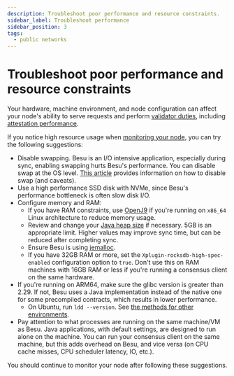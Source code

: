 ```yaml
---
description: Troubleshoot poor performance and resource constraints.
sidebar_label: Troubleshoot performance
sidebar_position: 3
tags:
  - public networks
---
```


# Troubleshoot poor performance and resource constraints

Your hardware, machine environment, and node configuration can affect your node's ability to serve
requests and perform [validator duties](../../concepts/proof-of-stake/index.md), including
[attestation performance](../../concepts/proof-of-stake/attestations.md).

If you notice high resource usage when [monitoring your node](../monitor/index.md), you can
try the following suggestions:

* Disable swapping.
  Besu is an I/O intensive application, especially during sync, enabling swapping hurts Besu's performance.
  You can disable swap at the OS level.
  [This article](https://www.tecmint.com/disable-swap-partition/) provides information on how to
  disable swap (and caveats).
* Use a high performance SSD disk with NVMe, since Besu's performance bottleneck is often slow disk I/O.
* Configure memory and RAM:
  * If you have RAM constraints, use [OpenJ9](../../get-started/system-requirements.md) if you're
    running on `x86_64` Linux architecture to reduce memory usage.
  * Review and change your [Java heap size](../configure-jvm/manage-memory.md) if necessary.
    5GB is an appropriate limit.
    Higher values may improve sync time, but can be reduced after completing sync.
  * Ensure Besu is using [jemalloc](../../get-started/install/binary-distribution.md).
  * If you have 32GB RAM or more, set the `Xplugin-rocksdb-high-spec-enabled` configuration option
    to `true`.
    Don't use this on RAM machines with 16GB RAM or less if you're running a consensus client on the
    same hardware.
* If you're running on ARM64, make sure the glibc version is greater than 2.29.
  If not, Besu uses a Java implementation instead of the native one for some precompiled contracts,
  which results in lower performance.
  * On Ubuntu, run `ldd --version`.
    See [the methods for other environments](https://dev.to/0xbf/how-to-get-glibc-version-c-lang-26he).
* Pay attention to what processes are running on the same machine/VM as Besu.
  Java applications, with default settings, are designed to run alone on the machine.
  You can run your consensus client on the same machine, but this adds overhead on Besu, and vice
  versa (on CPU cache misses, CPU scheduler latency, IO, etc.).

You should continue to monitor your node after following these suggestions.
